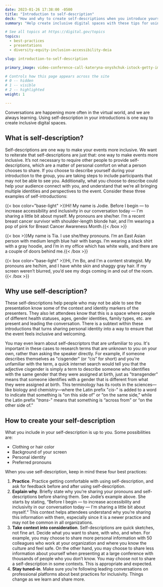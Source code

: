 ```yaml
---
date: 2023-01-26 17:38:00 -0500
title: "Introduction to self-description"
deck: "How and why to create self-descriptions when you introduce yourself during events and presentations"
summary: "Help create inclusive digital spaces with these tips for using self-descriptions in virtual meetings or conference calls."

# See all topics at https://digital.gov/topics
topics:
  - best-practices
  - presentations
  - diversity-equity-inclusion-accessibility-deia

slug: introduction-to-self-description

primary_image: video-conference-call-kateryna-onyshchuk-istock-getty-images-1314080931

# Controls how this page appears across the site
# 0 -- hidden
# 1 -- visible
# 2 -- highlighted
weight: 1

---
```


Conversations are happening more often in the virtual world, and we are always learning. Using self-description in your introductions is one way to create inclusive digital spaces.

## What is self-description?

Self-descriptions are one way to make your events more inclusive. We want to reiterate that self-descriptions are just that: one way to make events more inclusive. It’s not necessary to require other people to provide self-descriptions, which are a matter of personal comfort on what a person chooses to share. If you choose to describe yourself during your introduction to the group, you are taking steps to include participants that may not be able to see you. Additionally, what you choose to describe could help your audience connect with you, and understand that we’re all bringing multiple identities and perspectives to the event. Consider these three examples of self-introductions:

{{< box color="base-light" >}}Hi! My name is Jodie. Before I begin — to increase accessibility and inclusivity in our conversation today — I'm sharing a little bit about myself. My pronouns are she/her. I’m a recent breast cancer survivor with shoulder-length blonde hair, and I’m wearing a pop of pink for Breast Cancer Awareness Month.{{< /box >}}

{{< box >}}My name is Tia. I use she/they pronouns. I’m an East Asian person with medium length blue hair with bangs. I’m wearing a black shirt with a gray hoodie, and I’m in my office which has white walls, and there are a couple of doors behind me.{{< /box >}}

{{< box color="base-light" >}}Hi, I'm Bo, and I'm a content strategist. My pronouns are he/him, and I have white skin and shaggy gray hair. If my screen weren’t blurred, you’d see my dogs coming in and out of the room.{{< /box >}}

## Why use self-description?

These self-descriptions help people who may not be able to see the presentation know some of the context and identity markers of the presenters. They also let attendees know that this is a space where people of different health statuses, ages, gender identities, family types, etc. are present and leading the conversation. There is a subtext within these introductions that turns sharing personal identity into a way to ensure that the event feels inclusive and welcoming. 

You may even learn about self-descriptors that are unfamiliar to you. It's important in these cases to research terms that are unknown to you on your own, rather than asking the speaker directly. For example, if someone describes themselves as "cisgender" (or “cis” for short) and you're unfamiliar with the term, a quick internet search would tell you that the adjective cisgender is simply a term to describe someone who identifies with the same gender that they were assigned at birth, just as "transgender" means that someone identifies with a gender that is different from what they were assigned at birth. This terminology has its roots in the sciences&mdash;like biology and chemistry&mdash;where the Latin prefix "*cis-*" is added to a word to indicate that something is "on this side of" or “on the same side,” while the Latin prefix "*trans-*" means that something is “across from" or “on the other side of.”

## How to create your self-description

What you include in your self-description is up to you. Some possibilities are:

* Clothing or hair color
* Background of your screen
* Personal identity
* Preferred pronouns

When you use self-description, keep in mind these four best practices:

1. **Practice**. Practice getting comfortable with using self-description, and ask for feedback before and after using self-description.
2. **Explain why**. Briefly state why you’re sharing your pronouns and self-descriptions before sharing them. See Jodie’s example above. She starts by stating, “Before I begin — to increase accessibility and inclusivity in our conversation today — I'm sharing a little bit about myself.“ This context helps attendees understand why you’re sharing this information with them, especially since it is a newer practice and may not be common in all organizations.
3. **Take context into consideration**. Self-descriptions are quick sketches, not fine art. Decide what you want to share, with who, and when. For example, you may choose to share more personal information with 50 colleagues who work at your organization and where you know the culture and feel safe. On the other hand, you may choose to share less information about yourself when presenting at a large conference with thousands of people who you don’t know. You may choose not to share a self-description in some contexts. This is appropriate and expected.
4. **Stay tuned-in**. Make sure you’re following leading conversations on professional platforms about best practices for inclusivity. Things change as we learn and share more.

